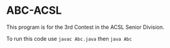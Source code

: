 # ABC-ACSL

This program is for the 3rd Contest in the ACSL Senior Division.

To run this code use `javac Abc.java` then `java Abc`
